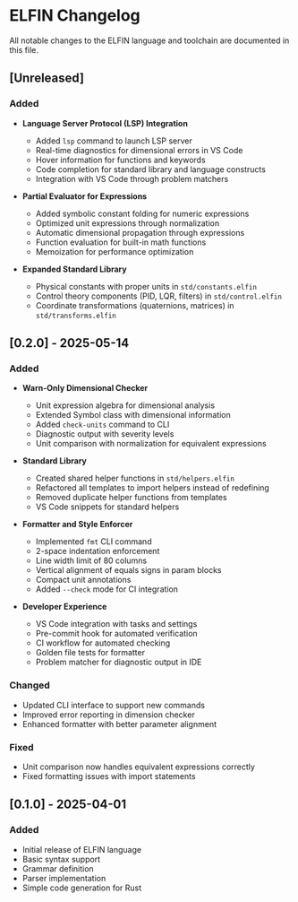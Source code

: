 # ELFIN Changelog

All notable changes to the ELFIN language and toolchain are documented in this file.

## [Unreleased]

### Added
- **Language Server Protocol (LSP) Integration**
  - Added `lsp` command to launch LSP server
  - Real-time diagnostics for dimensional errors in VS Code
  - Hover information for functions and keywords
  - Code completion for standard library and language constructs
  - Integration with VS Code through problem matchers

- **Partial Evaluator for Expressions**
  - Added symbolic constant folding for numeric expressions
  - Optimized unit expressions through normalization
  - Automatic dimensional propagation through expressions
  - Function evaluation for built-in math functions
  - Memoization for performance optimization

- **Expanded Standard Library**
  - Physical constants with proper units in `std/constants.elfin`
  - Control theory components (PID, LQR, filters) in `std/control.elfin`
  - Coordinate transformations (quaternions, matrices) in `std/transforms.elfin`

## [0.2.0] - 2025-05-14

### Added
- **Warn-Only Dimensional Checker**
  - Unit expression algebra for dimensional analysis
  - Extended Symbol class with dimensional information
  - Added `check-units` command to CLI
  - Diagnostic output with severity levels
  - Unit comparison with normalization for equivalent expressions

- **Standard Library**
  - Created shared helper functions in `std/helpers.elfin`
  - Refactored all templates to import helpers instead of redefining
  - Removed duplicate helper functions from templates
  - VS Code snippets for standard helpers

- **Formatter and Style Enforcer**
  - Implemented `fmt` CLI command
  - 2-space indentation enforcement
  - Line width limit of 80 columns
  - Vertical alignment of equals signs in param blocks
  - Compact unit annotations
  - Added `--check` mode for CI integration

- **Developer Experience**
  - VS Code integration with tasks and settings
  - Pre-commit hook for automated verification
  - CI workflow for automated checking
  - Golden file tests for formatter
  - Problem matcher for diagnostic output in IDE

### Changed
- Updated CLI interface to support new commands
- Improved error reporting in dimension checker
- Enhanced formatter with better parameter alignment

### Fixed
- Unit comparison now handles equivalent expressions correctly
- Fixed formatting issues with import statements

## [0.1.0] - 2025-04-01

### Added
- Initial release of ELFIN language
- Basic syntax support
- Grammar definition
- Parser implementation
- Simple code generation for Rust
